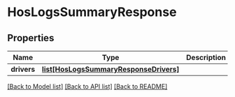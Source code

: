 # HosLogsSummaryResponse

## Properties
Name | Type | Description | Notes
------------ | ------------- | ------------- | -------------
**drivers** | [**list[HosLogsSummaryResponseDrivers]**](HosLogsSummaryResponseDrivers.md) |  | [optional] 

[[Back to Model list]](../README.md#documentation-for-models) [[Back to API list]](../README.md#documentation-for-api-endpoints) [[Back to README]](../README.md)


